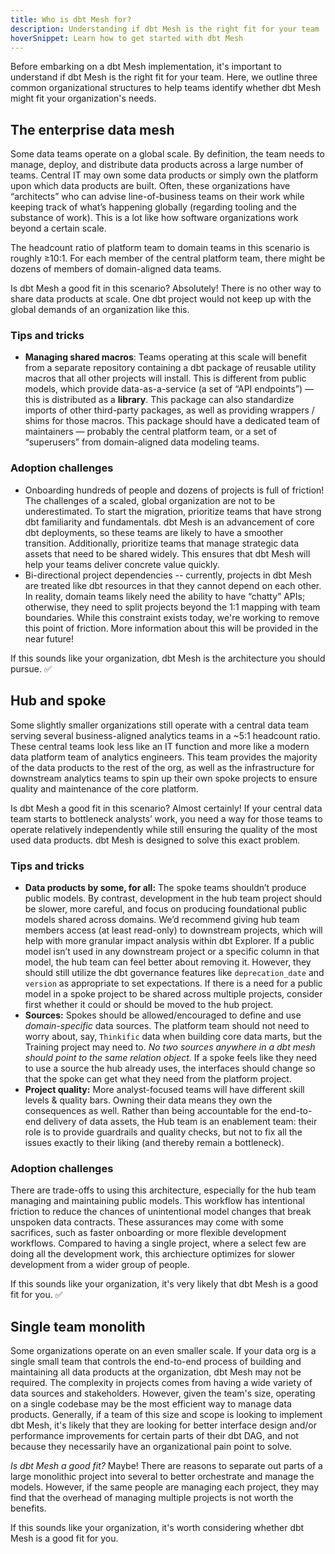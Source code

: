 ```yaml
---
title: Who is dbt Mesh for?
description: Understanding if dbt Mesh is the right fit for your team
hoverSnippet: Learn how to get started with dbt Mesh
---
```


Before embarking on a dbt Mesh implementation, it's important to understand if dbt Mesh is the right fit for your team. Here, we outline three common organizational structures to help teams identify whether dbt Mesh might fit your organization's needs. 

## The enterprise data mesh

Some data teams operate on a global scale. By definition, the team needs to manage, deploy, and distribute data products across a large number of teams. Central IT may own some data products or simply own the platform upon which data products are built. Often, these organizations have “architects” who can advise line-of-business teams on their work while keeping track of what’s happening globally (regarding tooling and the substance of work). This is a lot like how software organizations work beyond a certain scale.

The headcount ratio of platform team to domain teams in this scenario is roughly ≥10:1. For each member of the central platform team, there might be dozens of members of domain-aligned data teams.

Is dbt Mesh a good fit in this scenario? Absolutely! There is no other way to share data products at scale. One dbt project would not keep up with the global demands of an organization like this.

### Tips and tricks

- **Managing shared macros**: Teams operating at this scale will benefit from a separate repository containing a dbt package of reusable utility macros that all other projects will install. This is different from public models, which provide data-as-a-service (a set of “API endpoints”) — this is distributed as a **library**. This package can also standardize imports of other third-party packages, as well as providing wrappers / shims for those macros. This package should have a dedicated team of maintainers — probably the central platform team, or a set of “superusers” from domain-aligned data modeling teams.

### Adoption challenges

- Onboarding hundreds of people and dozens of projects is full of friction! The challenges of a scaled, global organization are not to be underestimated. To start the migration, prioritize teams that have strong dbt familiarity and fundamentals. dbt Mesh is an advancement of core dbt deployments, so these teams are likely to have a smoother transition. Additionally, prioritize teams that manage strategic data assets that need to be shared widely. This ensures that dbt Mesh will help your teams deliver concrete value quickly.
- Bi-directional project dependencies -- currently, projects in dbt Mesh are treated like dbt resources in that they cannot depend on each other. In reality, domain teams likely need the ability to have “chatty” APIs; otherwise, they need to split projects beyond the 1:1 mapping with team boundaries. While this constraint exists today, we're working to remove this point of friction. More information about this will be provided in the near future!

If this sounds like your organization, dbt Mesh is the architecture you should pursue. ✅

## Hub and spoke

Some slightly smaller organizations still operate with a central data team serving several business-aligned analytics teams in a ~5:1 headcount ratio. These central teams look less like an IT function and more like a modern data platform team of analytics engineers. This team provides the majority of the data products to the rest of the org, as well as the infrastructure for downstream analytics teams to spin up their own spoke projects to ensure quality and maintenance of the core platform.

Is dbt Mesh a good fit in this scenario? Almost certainly! If your central data team starts to bottleneck analysts’ work, you need a way for those teams to operate relatively independently while still ensuring the quality of the most used data products. dbt Mesh is designed to solve this exact problem.

### Tips and tricks

- **Data products by some, for all:** The spoke teams shouldn’t produce public models. By contrast, development in the hub team project should be slower, more careful, and focus on producing foundational public models shared across domains. We’d recommend giving hub team members access (at least read-only) to downstream projects, which will help with more granular impact analysis within dbt Explorer. If a public model isn’t used in any downstream project or a specific column in that model, the hub team can feel better about removing it. However, they should still utilize the dbt governance features like `deprecation_date` and `version` as appropriate to set expectations. If there is a need for a public model in a spoke project to be shared across multiple projects, consider first whether it could or should be moved to the hub project.
- **Sources:** Spokes should be allowed/encouraged to define and use _domain-specific_ data sources. The platform team should not need to worry about, say, `Thinkific` data when building core data marts, but the Training project may need to. _No two sources anywhere in a dbt mesh should point to the same relation object._ If a spoke feels like they need to use a source the hub already uses, the interfaces should change so that the spoke can get what they need from the platform project.
- **Project quality:** More analyst-focused teams will have different skill levels & quality bars. Owning their data means they own the consequences as well. Rather than being accountable for the end-to-end delivery of data assets, the Hub team is an enablement team: their role is to provide guardrails and quality checks, but not to fix all the issues exactly to their liking (and thereby remain a bottleneck).

### Adoption challenges

There are trade-offs to using this architecture, especially for the hub team managing and maintaining public models. This workflow has intentional friction to reduce the chances of unintentional model changes that break unspoken data contracts. These assurances may come with some sacrifices, such as faster onboarding or more flexible development workflows. Compared to having a single project, where a select few are doing all the development work, this archiecture optimizes for slower development from a wider group of people.

If this sounds like your organization, it's very likely that dbt Mesh is a good fit for you. ✅

## Single team monolith

Some organizations operate on an even smaller scale. If your data org is a single small team that controls the end-to-end process of building and maintaining all data products at the organization, dbt Mesh may not be required. The complexity in projects comes from having a wide variety of data sources and stakeholders. However, given the team's size, operating on a single codebase may be the most efficient way to manage data products. Generally, if a team of this size and scope is looking to implement dbt Mesh, it's likely that they are looking for better interface design and/or performance improvements for certain parts of their dbt DAG, and not because they necessarily have an organizational pain point to solve.

_Is dbt Mesh a good fit?_  Maybe! There are reasons to separate out parts of a large monolithic project into several to better orchestrate and manage the models. However, if the same people are managing each project, they may find that the overhead of managing multiple projects is not worth the benefits.

If this sounds like your organization, it's worth considering whether dbt Mesh is a good fit for you.
